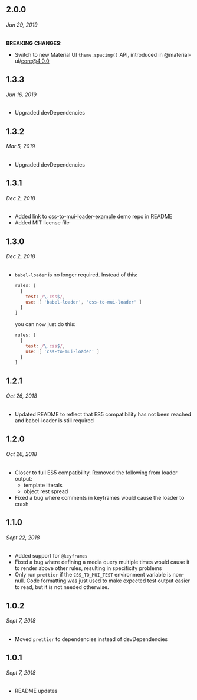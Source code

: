 ## 2.0.0
###### Jun 29, 2019

**BREAKING CHANGES:**

- Switch to new Material UI `theme.spacing()` API, introduced in @material-ui/core@4.0.0

## 1.3.3
###### Jun 16, 2019

- Upgraded devDependencies

## 1.3.2
###### Mar 5, 2019

- Upgraded devDependencies

## 1.3.1
###### Dec 2, 2018

- Added link to [css-to-mui-loader-example](https://github.com/mcdougal/css-to-mui-loader-example) demo repo in README
- Added MIT license file

## 1.3.0
###### Dec 2, 2018

- `babel-loader` is no longer required. Instead of this:
  ```js
  rules: [
    {
      test: /\.css$/,
      use: [ 'babel-loader', 'css-to-mui-loader' ]
    }
  ]
  ```
  you can now just do this:
  ```js
  rules: [
    {
      test: /\.css$/,
      use: [ 'css-to-mui-loader' ]
    }
  ]
  ```

## 1.2.1
###### Oct 26, 2018

- Updated README to reflect that ES5 compatibility has not been reached and
  babel-loader is still required

## 1.2.0
###### Oct 26, 2018

- Closer to full ES5 compatibility. Removed the following from loader output:
  - template literals
  - object rest spread
- Fixed a bug where comments in keyframes would cause the loader to crash

## 1.1.0
###### Sept 22, 2018

- Added support for `@keyframes`
- Fixed a bug where defining a media query multiple times would cause it to render
  above other rules, resulting in specificity problems
- Only run `prettier` if the `CSS_TO_MUI_TEST` environment variable is non-null.
  Code formatting was just used to make expected test output easier to read, but
  it is not needed otherwise.

## 1.0.2
###### Sept 7, 2018

- Moved `prettier` to dependencies instead of devDependencies

## 1.0.1
###### Sept 7, 2018

- README updates
